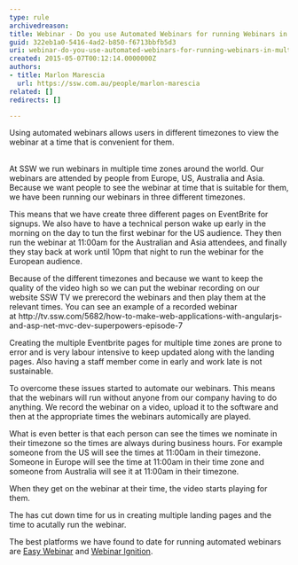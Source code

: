 ```yaml
---
type: rule
archivedreason: 
title: Webinar - Do you use Automated Webinars for running Webinars in multiple Time Zones?
guid: 322eb1a0-5416-4ad2-b850-f6713bbfb5d3
uri: webinar-do-you-use-automated-webinars-for-running-webinars-in-multiple-time-zones
created: 2015-05-07T00:12:14.0000000Z
authors:
- title: Marlon Marescia
  url: https://ssw.com.au/people/marlon-marescia
related: []
redirects: []

---
```



​Using automated webinars allows users in different timezones to view the webinar at a time that is convenient for them.
<br><excerpt class='endintro'></excerpt><br>
<p>At SSW we run webinars in multiple time zones around the world. Our webinars are attended by people from Europe, US, Australia and Asia. Because we want people to see the webinar at time that is suitable for them, we have been running our webinars in three different timezones.</p><p>This means that we have create three different pages on EventBrite for signups. We also have to have a technical person wake up early in the morning on the day to tun the first webinar for the US audience. They then run the webinar at 11&#58;00am for the Australian and Asia attendees, and finally they stay back at work until 10pm that night to run the webinar for the European audience.</p><p>Because of the different&#160;timezones and because we want to keep the quality of the video high so we can put the webinar recording on our website SSW TV we prerecord the webinars and then play them at the relevant times. You can see an example of a recorded webinar at&#160;http&#58;//tv.ssw.com/5682/how-to-make-web-applications-with-angularjs-and-asp-net-mvc-dev-superpowers-episode-7&#160;</p><p>Creating the multiple Eventbrite pages for multiple time zones are prone to error and is very labour intensive to keep updated along with the landing pages. Also having a staff member come in early and work late is not sustainable.​&#160;</p><p>To overcome these issues started to automate our webinars. This means that the webinars will run without anyone from our company having to do anything. We record the webinar on a video, upload it to the software and then at the appropriate times the webinars automically are played.</p><p>​What is even better is that each person can see the times we nominate in their timezone so the times are always during business hours. For example someone from the US will see the times at 11&#58;00am&#160;in their timezone. Someone in Europe will see the time&#160;at 11&#58;00am in their time zone and someone from Australia will see it at 11&#58;00am in their timezone.<br></p><p>When they get on the webinar at their time, the video starts playing for them.<br></p><p>The has cut down time for us in creating multiple landing pages and the time to acutally run the webinar.</p><p>The best platforms we have found to date for running automated webinars are 
   <a href="http&#58;//easywebinar.com/">Easy Webinar​</a>&#160;and 
   <a href="http&#58;//webinarignition.com/">Webinar Ignition​</a>.</p>
   <img src="/marketing/RulesToBetterMarketing/Pages/”http&#58;//rules.ssw.com.au/marketing/RulesToBetterMarketing/PublishingImages/Easy%20Webinar%20Logo.png%22" alt="" />
      <img src="/marketing/RulesToBetterMarketing/Pages/”http&#58;//rules.ssw.com.au/marketing/RulesToBetterMarketing/PublishingImages/Webinar%20Ignition%20Logo.png%22" alt="" />
            <img src="/marketing/RulesToBetterMarketing/Pages/”http&#58;//rules.ssw.com.au/marketing/RulesToBetterMarketing/PublishingImages/Easy%20Webinar%20Signup.png%22" alt="" />
      
      
      
   



